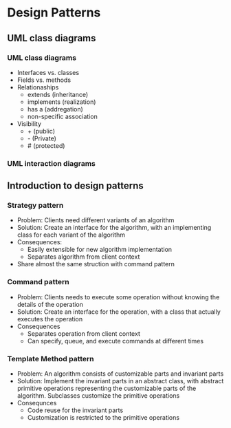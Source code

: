 # Design Patterns

## UML class diagrams

### UML class diagrams

* Interfaces vs. classes
* Fields vs. methods
* Relationaships
  * extends (inheritance)
  * implements (realization)
  * has a (addregation)
  * non-specific association
* Visibility
  * \+ (public)
  * \- (Private)
  * \# (protected)

### UML interaction diagrams

## Introduction to design patterns

### Strategy pattern

* Problem: Clients need different variants of an algorithm
* Solution: Create an interface for the algorithm, with an  implementing class for each variant of the algorithm
* Consequences:
  * Easily extensible for new algorithm implementation
  * Separates algorithm from client context
* Share almost the same struction with command pattern

### Command pattern

* Problem: Clients needs to execute some operation without knowing the details of the operation
* Solution: Create an interface for the operation, with a class that actually executes the operation
* Consequences
  * Separates operation from client context
  * Can specify, queue, and execute commands at different times

### Template Method pattern

* Problem: An algorithm consists of customizable parts and invariant parts
* Solution: Implement the invariant parts in an abstract class, with abstract primitive operations representing the customizable parts of the algorithm. Subclasses customize the primitive operations
* Consequnces
  * Code reuse for the invariant parts
  * Customization is restricted to the primitive operations